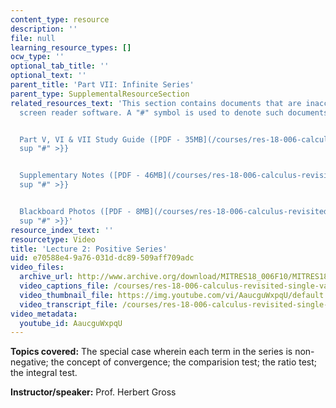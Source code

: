 ```yaml
---
content_type: resource
description: ''
file: null
learning_resource_types: []
ocw_type: ''
optional_tab_title: ''
optional_text: ''
parent_title: 'Part VII: Infinite Series'
parent_type: SupplementalResourceSection
related_resources_text: 'This section contains documents that are inaccessible to
  screen reader software. A "#" symbol is used to denote such documents.


  Part V, VI & VII Study Guide ([PDF - 35MB](/courses/res-18-006-calculus-revisited-single-variable-calculus-fall-2010/resources/mitres_18_006_study_5_6_7)){{<
  sup "#" >}}


  Supplementary Notes ([PDF - 46MB](/courses/res-18-006-calculus-revisited-single-variable-calculus-fall-2010/resources/mitres_18_006_supp_notes-1)){{<
  sup "#" >}}


  Blackboard Photos ([PDF - 8MB](/courses/res-18-006-calculus-revisited-single-variable-calculus-fall-2010/resources/mitres_18_006_blackboard-1)){{<
  sup "#" >}}'
resource_index_text: ''
resourcetype: Video
title: 'Lecture 2: Positive Series'
uid: e70588e4-9a76-031d-dc89-509aff709adc
video_files:
  archive_url: http://www.archive.org/download/MITRES18_006F10/MITRES18_006F10_26_0702_300k.mp4
  video_captions_file: /courses/res-18-006-calculus-revisited-single-variable-calculus-fall-2010/d848259b9d6c5b5ab05a543065cfcfb5_AaucguWxpqU.vtt
  video_thumbnail_file: https://img.youtube.com/vi/AaucguWxpqU/default.jpg
  video_transcript_file: /courses/res-18-006-calculus-revisited-single-variable-calculus-fall-2010/f6ae96265a36ac50362726c393b565d3_AaucguWxpqU.pdf
video_metadata:
  youtube_id: AaucguWxpqU
---
```


**Topics covered:** The special case wherein each term in the series is non-negative; the concept of convergence; the comparision test; the ratio test; the integral test.

**Instructor/speaker:** Prof. Herbert Gross